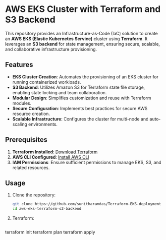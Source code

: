 # AWS EKS Cluster with Terraform and S3 Backend

This repository provides an Infrastructure-as-Code (IaC) solution to create an **AWS EKS (Elastic Kubernetes Service)** cluster using **Terraform**. It leverages an **S3 backend** for state management, ensuring secure, scalable, and collaborative infrastructure provisioning.

## Features

- **EKS Cluster Creation**: Automates the provisioning of an EKS cluster for running containerized workloads.
- **S3 Backend**: Utilizes Amazon S3 for Terraform state file storage, enabling state locking and team collaboration.
- **Modular Design**: Simplifies customization and reuse with Terraform modules.
- **Secure Configuration**: Implements best practices for secure AWS resource creation.
- **Scalable Infrastructure**: Configures the cluster for multi-node and auto-scaling environments.

## Prerequisites

1. **Terraform Installed**: [Download Terraform](https://www.terraform.io/downloads)
2. **AWS CLI Configured**: [Install AWS CLI](https://docs.aws.amazon.com/cli/latest/userguide/install-cliv2.html)
3. **IAM Permissions**: Ensure sufficient permissions to manage EKS, S3, and related resources.

## Usage

1. Clone the repository:
   ```bash
   git clone https://github.com/sunitharamdas/Terraform-EKS-deployment-with-S3-backend-and-Dynamodb-lock.git
   cd aws-eks-terraform-s3-backend

2.	Terraform:
	```bash
   terraform init
   terraform plan
   terraform apply
  
